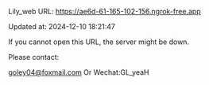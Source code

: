Lily_web URL: https://ae6d-61-165-102-156.ngrok-free.app

Updated at: 2024-12-10 18:21:47

If you cannot open this URL, the server might be down.

Please contact: 

goley04@foxmail.com Or Wechat:GL_yeaH